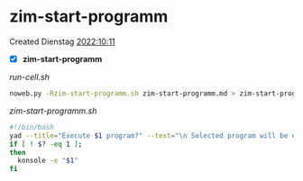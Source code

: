 # zim-start-programm
Created Dienstag [2022:10:11]()

- [x] **zim-start-programm**

*run-cell.sh*
```bash
noweb.py -Rzim-start-programm.sh zim-start-programm.md > zim-start-programm.sh && echo 'fertig'
```



*zim-start-programm.sh*
```bash
#!/bin/bash
yad --title="Execute $1 program?" --text="\n Selected program will be executed\n"
if [ ! $? -eq 1 ];
then
  konsole -e "$1"
fi
```

